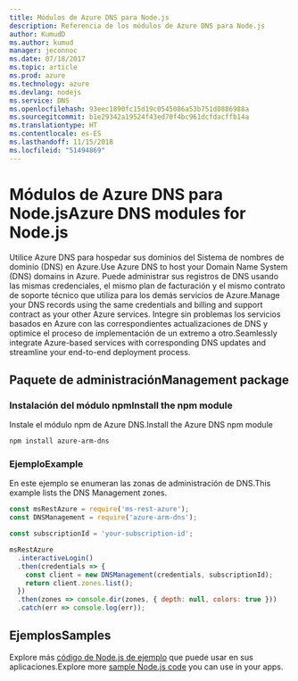 ```yaml
---
title: Módulos de Azure DNS para Node.js
description: Referencia de los módulos de Azure DNS para Node.js
author: KumudD
ms.author: kumud
manager: jeconnoc
ms.date: 07/18/2017
ms.topic: article
ms.prod: azure
ms.technology: azure
ms.devlang: nodejs
ms.service: DNS
ms.openlocfilehash: 93eec1890fc15d19c0545086a53b751d0886988a
ms.sourcegitcommit: b1e29342a19524f43ed70f4bc961dcfdacffb14a
ms.translationtype: HT
ms.contentlocale: es-ES
ms.lasthandoff: 11/15/2018
ms.locfileid: "51494869"
---
```

# <a name="azure-dns-modules-for-nodejs"></a><span data-ttu-id="b466c-103">Módulos de Azure DNS para Node.js</span><span class="sxs-lookup"><span data-stu-id="b466c-103">Azure DNS modules for Node.js</span></span>

<span data-ttu-id="b466c-104">Utilice Azure DNS para hospedar sus dominios del Sistema de nombres de dominio (DNS) en Azure.</span><span class="sxs-lookup"><span data-stu-id="b466c-104">Use Azure DNS to host your Domain Name System (DNS) domains in Azure.</span></span> <span data-ttu-id="b466c-105">Puede administrar sus registros de DNS usando las mismas credenciales, el mismo plan de facturación y el mismo contrato de soporte técnico que utiliza para los demás servicios de Azure.</span><span class="sxs-lookup"><span data-stu-id="b466c-105">Manage your DNS records using the same credentials and billing and support contract as your other Azure services.</span></span> <span data-ttu-id="b466c-106">Integre sin problemas los servicios basados en Azure con las correspondientes actualizaciones de DNS y optimice el proceso de implementación de un extremo a otro.</span><span class="sxs-lookup"><span data-stu-id="b466c-106">Seamlessly integrate Azure-based services with corresponding DNS updates and streamline your end-to-end deployment process.</span></span>

## <a name="management-package"></a><span data-ttu-id="b466c-107">Paquete de administración</span><span class="sxs-lookup"><span data-stu-id="b466c-107">Management package</span></span>

### <a name="install-the-npm-module"></a><span data-ttu-id="b466c-108">Instalación del módulo npm</span><span class="sxs-lookup"><span data-stu-id="b466c-108">Install the npm module</span></span>

<span data-ttu-id="b466c-109">Instale el módulo npm de Azure DNS.</span><span class="sxs-lookup"><span data-stu-id="b466c-109">Install the Azure DNS npm module</span></span>

```bash
npm install azure-arm-dns
```

### <a name="example"></a><span data-ttu-id="b466c-110">Ejemplo</span><span class="sxs-lookup"><span data-stu-id="b466c-110">Example</span></span>

<span data-ttu-id="b466c-111">En este ejemplo se enumeran las zonas de administración de DNS.</span><span class="sxs-lookup"><span data-stu-id="b466c-111">This example lists the DNS Management zones.</span></span>

```javascript
const msRestAzure = require('ms-rest-azure');
const DNSManagement = require('azure-arm-dns');

const subscriptionId = 'your-subscription-id';

msRestAzure
  .interactiveLogin()
  .then(credentials => {
    const client = new DNSManagement(credentials, subscriptionId);
    return client.zones.list();
  })
  .then(zones => console.dir(zones, { depth: null, colors: true }))
  .catch(err => console.log(err));
```

## <a name="samples"></a><span data-ttu-id="b466c-112">Ejemplos</span><span class="sxs-lookup"><span data-stu-id="b466c-112">Samples</span></span>

<span data-ttu-id="b466c-113">Explore más [código de Node.js de ejemplo](https://azure.microsoft.com/resources/samples/?platform=nodejs) que puede usar en sus aplicaciones.</span><span class="sxs-lookup"><span data-stu-id="b466c-113">Explore more [sample Node.js code](https://azure.microsoft.com/resources/samples/?platform=nodejs) you can use in your apps.</span></span>
